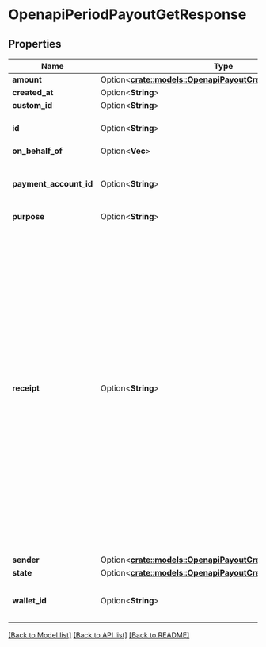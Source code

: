 # OpenapiPeriodPayoutGetResponse

## Properties

Name | Type | Description | Notes
------------ | ------------- | ------------- | -------------
**amount** | Option<[**crate::models::OpenapiPayoutCreateResponseAmount**](openapi_PayoutCreateResponse_amount.md)> |  | [optional]
**created_at** | Option<**String**> |  | [optional]
**custom_id** | Option<**String**> |  | [optional]
**id** | Option<**String**> | The payout unique identifier | [optional]
**on_behalf_of** | Option<**Vec<String>**> |  | [optional]
**payment_account_id** | Option<**String**> | The recipient payment account receiving funds | [optional]
**purpose** | Option<**String**> |  | [optional]
**receipt** | Option<**String**> | The reference provided by the recipient account's actual bank or telco on a successful payout.  > ⚠️ > It's important to be aware that this information might not be accessible for every payout. If there's no way for us to obtain it, this property will be omitted entirely. Hence, we highly recommend implementing conditional checks to confirm the presence of this property. | [optional]
**sender** | Option<[**crate::models::OpenapiPayoutCreateResponseSender**](openapi_PayoutCreateResponse_sender.md)> |  | [optional]
**state** | Option<[**crate::models::OpenapiPayoutCreateResponseState**](openapi_PayoutCreateResponse_state.md)> |  | [optional]
**wallet_id** | Option<**String**> | The wallet ID from which the money will disburse | [optional]

[[Back to Model list]](../README.md#documentation-for-models) [[Back to API list]](../README.md#documentation-for-api-endpoints) [[Back to README]](../README.md)


